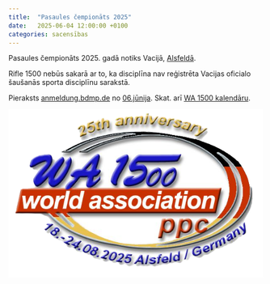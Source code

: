 ```yaml
---
title:  "Pasaules čempionāts 2025"
date:   2025-06-04 12:00:00 +0100
categories: sacensības
---
```

Pasaules čempionāts 2025. gadā notiks Vacijā, [Alsfeldā](https://maps.app.goo.gl/J36Bag3upoqv7LpH6).

Rifle 1500 nebūs sakarā ar to, ka disciplīna nav reģistrēta Vacijas oficialo šaušanās sporta disciplīnu sarakstā.

Pieraksts [anmeldung.bdmp.de](https://anmeldung.bdmp.de/) no [06.jūnija](https://www.wa1500.org/file.php?ID=1518). Skat. arī [WA 1500 kalendāru](https://wa1500.org/competitions.php).

![WA 1500 championship 2025 logo](/assets/images/wa1500-championships-2025-germany.png)

